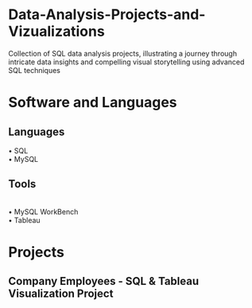 # Data-Analysis-Projects-and-Vizualizations

Collection of SQL data analysis projects, illustrating a journey through intricate data insights and compelling visual storytelling using advanced SQL techniques 

<h1> Software and Languages </h1>
<h2>Languages</h2>
&#x2022; SQL
<br>&#x2022; MySQL
<h2>Tools</h2>
<br>&#x2022; MySQL WorkBench
<br>&#x2022; Tableau

# Projects
<h2>Company Employees - SQL & Tableau Visualization Project</h2>
